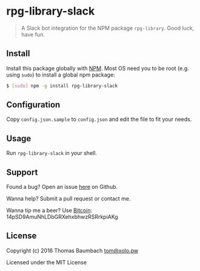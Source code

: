 # rpg-library-slack

> A Slack bot integration for the NPM package `rpg-library`. Good luck, have fun.

## Install

Install this package globally with [NPM](https://www.npmjs.com/). Most OS need you to be root (e.g. using `sudo`) to install a global npm package:

```sh
$ [sudo] npm -g install rpg-library-slack
```

## Configuration

Copy `config.json.sample` to `config.json` and edit the file to fit your needs.

## Usage

Run `rpg-library-slack` in your shell.

## Support

Found a bug? Open an issue [here](https://github.com/thbaumbach/node-rpg-library-slack/issues) on Github.

Wanna help? Submit a pull request or contact me.

Wanna tip me a beer? Use [Bitcoin](bitcoin:14pSD9AmuNhLDbGRXehxbhwzRSRrkpiAKg): 14pSD9AmuNhLDbGRXehxbhwzRSRrkpiAKg

## License

Copyright (c) 2016 Thomas Baumbach <tom@xolo.pw>

Licensed under the MIT License
